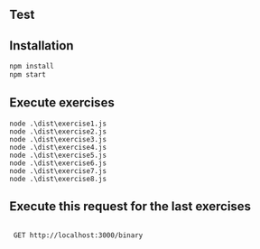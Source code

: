 ## Test 


## Installation

```bash
npm install
npm start
```

## Execute exercises
```
node .\dist\exercise1.js
node .\dist\exercise2.js
node .\dist\exercise3.js
node .\dist\exercise4.js
node .\dist\exercise5.js
node .\dist\exercise6.js
node .\dist\exercise7.js
node .\dist\exercise8.js
```

## Execute this request for the last exercises

```

 GET http://localhost:3000/binary
```